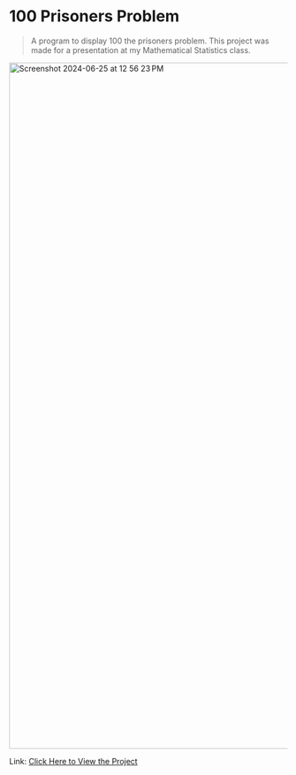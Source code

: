 # 100 Prisoners Problem
> A program to display 100 the prisoners problem. This project was made for a presentation at my Mathematical Statistics class.
  
<img width="1241" alt="Screenshot 2024-06-25 at 12 56 23 PM" src="https://github.com/Georgey764/100PrisonersProblem/assets/127057827/c289d797-b5f2-4fb9-b256-5f111d94166a">  
  
Link: [Click Here to View the Project](https://georgey764.github.io/100PrisonersProblem/index.html)
